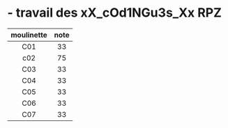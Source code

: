 # - travail des xX_cOd1NGu3s_Xx RPZ

| moulinette | note |
|:--:|:-----------------:|
C01 | 33
c02 | 75
C03 | 33
C04 | 33
C05 | 33
C06 | 33
C07 | 33
